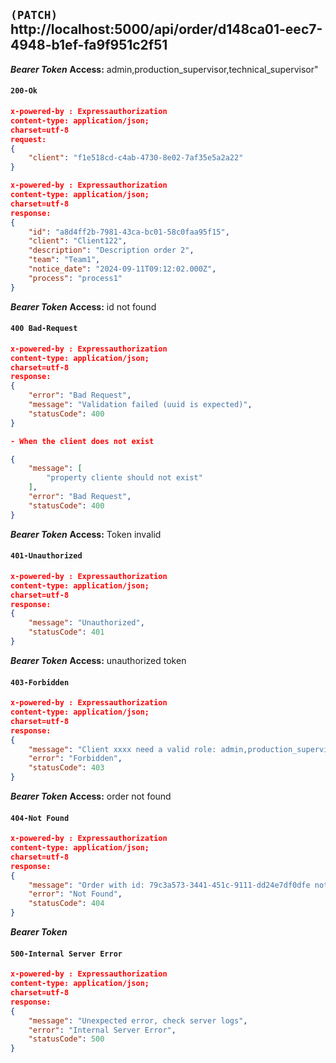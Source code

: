 ## `(PATCH)` http://localhost:5000/api/order/d148ca01-eec7-4948-b1ef-fa9f951c2f51

***Bearer Token***
**Access:** admin,production_supervisor,technical_supervisor"
#### `200-Ok`
```json
x-powered-by : Expressauthorization
content-type: application/json; 
charset=utf-8
request:
{
    "client": "f1e518cd-c4ab-4730-8e02-7af35e5a2a22"
}
```

```json
x-powered-by : Expressauthorization
content-type: application/json; 
charset=utf-8
response:
{
    "id": "a8d4ff2b-7981-43ca-bc01-58c0faa95f15",
    "client": "Client122",
    "description": "Description order 2",
    "team": "Team1",
    "notice_date": "2024-09-11T09:12:02.000Z",
    "process": "process1"
}
```



***Bearer Token***
**Access:** id not found
#### `400 Bad-Request`
```json
x-powered-by : Expressauthorization
content-type: application/json; 
charset=utf-8
response:
{
    "error": "Bad Request",
    "message": "Validation failed (uuid is expected)",
    "statusCode": 400
}

- When the client does not exist

{
    "message": [
        "property cliente should not exist"
    ],
    "error": "Bad Request",
    "statusCode": 400
}
```



***Bearer Token***
**Access:** Token invalid
#### `401-Unauthorized`
```json
x-powered-by : Expressauthorization
content-type: application/json; 
charset=utf-8
response:
{
    "message": "Unauthorized",
    "statusCode": 401
}
```



***Bearer Token***
**Access:** unauthorized token
#### `403-Forbidden`
```json
x-powered-by : Expressauthorization
content-type: application/json; 
charset=utf-8
response:
{
    "message": "Client xxxx need a valid role: admin,production_supervisor,technical_supervisor",
    "error": "Forbidden",
    "statusCode": 403
}
```



***Bearer Token***
**Access:** order not found
#### `404-Not Found`
```json
x-powered-by : Expressauthorization
content-type: application/json; 
charset=utf-8
response:
{
    "message": "Order with id: 79c3a573-3441-451c-9111-dd24e7df0dfe not found",
    "error": "Not Found",
    "statusCode": 404
}
```


***Bearer Token***
#### `500-Internal Server Error`
```json
x-powered-by : Expressauthorization
content-type: application/json; 
charset=utf-8
response:
{
    "message": "Unexpected error, check server logs",
    "error": "Internal Server Error",
    "statusCode": 500
}
```
